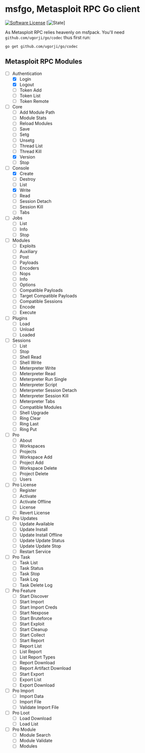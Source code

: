 # msfgo, Metasploit RPC Go client

[![Software License](https://img.shields.io/badge/license-LGPLv3-green.svg)](LICENSE.md)
[![State](https://img.shields.io/badge/State-Unstable-red.svg)]

As Metasploit RPC relies heavenly on msfpack. You'll need ``github.com/ugorji/go/codec`` thus first run:

```
go get github.com/ugorji/go/codec
```

## Metasploit RPC Modules
- [ ] Authentication
    - [X] Login
    - [X] Logout
    - [ ] Token Add
    - [ ] Token List
    - [ ] Token Remote
- [ ] Core
    - [ ] Add Module Path
    - [ ] Module Stats
    - [ ] Reload Modules
    - [ ] Save
    - [ ] Setg
    - [ ] Unsetg
    - [ ] Thread List
    - [ ] Thread Kill
    - [X] Version
    - [ ] Stop
- [ ] Console
    - [X] Create
    - [ ] Destroy
    - [ ] List
    - [X] Write
    - [ ] Read
    - [ ] Session Detach
    - [ ] Session Kill
    - [ ] Tabs
- [ ] Jobs
    - [ ] List
    - [ ] Info
    - [ ] Stop
- [ ] Modules
    - [ ] Exploits
    - [ ] Auxiliary
    - [ ] Post
    - [ ] Payloads
    - [ ] Encoders
    - [ ] Nops
    - [ ] Info
    - [ ] Options
    - [ ] Compatible Payloads
    - [ ] Target Compatible Payloads
    - [ ] Compatible Sessions
    - [ ] Encode
    - [ ] Execute
- [ ] Plugins
    - [ ] Load
    - [ ] Unload
    - [ ] Loaded
- [ ] Sessions
    - [ ] List
    - [ ] Stop
    - [ ] Shell Read
    - [ ] Shell Write
    - [ ] Meterpreter Write
    - [ ] Meterpreter Read
    - [ ] Meterpreter Run Single
    - [ ] Meterpreter Script
    - [ ] Meterpreter Session Detach
    - [ ] Meterpreter Session Kill
    - [ ] Meterpreter Tabs
    - [ ] Compatible Modules
    - [ ] Shell Upgrade
    - [ ] Ring Clear
    - [ ] Ring Last
    - [ ] Ring Put
- [ ] Pro
    - [ ] About
    - [ ] Workspaces
    - [ ] Projects
    - [ ] Workspace Add
    - [ ] Project Add
    - [ ] Workspace Delete
    - [ ] Project Delete
    - [ ] Users
- [ ] Pro License
    - [ ] Register
    - [ ] Activate
    - [ ] Activate Offline
    - [ ] License
    - [ ] Revert License
- [ ] Pro Updates
    - [ ] Update Available
    - [ ] Update Install
    - [ ] Update Install Offline
    - [ ] Update Update Status
    - [ ] Update Update Stop
    - [ ] Restart Service
- [ ] Pro Task
    - [ ] Task List
    - [ ] Task Status
    - [ ] Task Stop
    - [ ] Task Log
    - [ ] Task Delete Log
- [ ] Pro Feature
    - [ ] Start Discover
    - [ ] Start Import
    - [ ] Start Import Creds
    - [ ] Start Nexpose
    - [ ] Start Bruteforce
    - [ ] Start Exploit
    - [ ] Start Cleanup
    - [ ] Start Collect
    - [ ] Start Report
    - [ ] Report List
    - [ ] List Report
    - [ ] List Report Types
    - [ ] Report Download
    - [ ] Report Artifact Download
    - [ ] Start Export
    - [ ] Export List
    - [ ] Export Download
- [ ] Pro Import
    - [ ] Import Data
    - [ ] Import File
    - [ ] Validate Import File
- [ ] Pro Loot
    - [ ] Load Download
    - [ ] Load List
- [ ] Pro Module
    - [ ] Module Search
    - [ ] Module Validate
    - [ ] Modules
